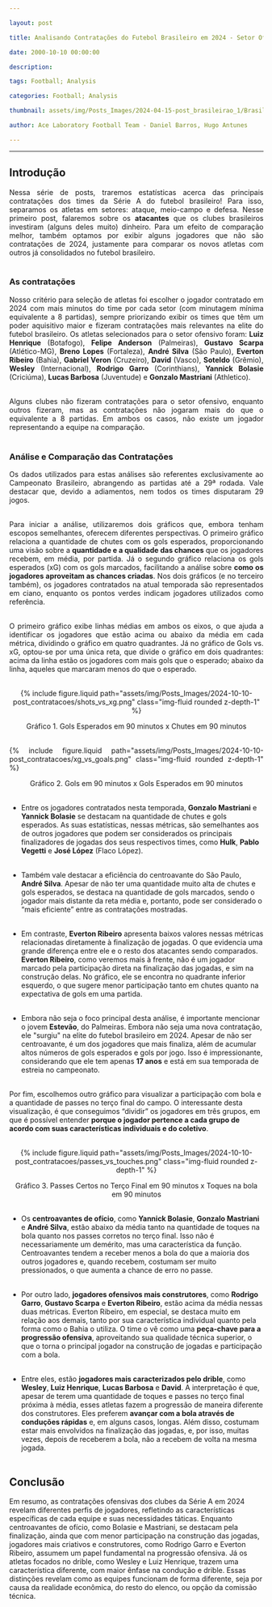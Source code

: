 ```yaml
---

layout: post

title: Analisando Contratações do Futebol Brasileiro em 2024 - Setor Ofensivo

date: 2000-10-10 00:00:00

description:

tags: Football; Analysis

categories: Football; Analysis

thumbnail: assets/img/Posts_Images/2024-04-15-post_brasileirao_1/Brasileirao_Assai_2022.png

author: Ace Laboratory Football Team - Daniel Barros, Hugo Antunes

---
```


---

<h2> <b> Introdução </b></h2>
  

<div  style="text-align: justify">

  
Nessa série de posts, traremos estatísticas acerca das principais contratações dos times da Série A do futebol brasileiro! Para isso, separamos os atletas em setores: ataque, meio-campo e defesa. Nesse primeiro post, falaremos sobre os <b>atacantes</b> que os clubes brasileiros investiram (alguns deles muito) dinheiro. Para um efeito de comparação melhor, também optamos por exibir alguns jogadores que não são contratações de 2024, justamente para comparar os novos atletas com outros já consolidados no futebol brasileiro.<br/><br/>


<h3> <b> As contratações </b> </h3>

Nosso critério para seleção de atletas foi escolher o jogador contratado em 2024 com mais minutos do time por cada setor (com minutagem mínima equivalente a 8 partidas), sempre priorizando exibir os times que têm um poder aquisitivo maior e fizeram contratações mais relevantes na elite do futebol brasileiro. Os atletas selecionados para o setor ofensivo foram: <b>Luiz Henrique</b> (Botafogo), <b>Felipe Anderson</b> (Palmeiras), <b>Gustavo Scarpa</b> (Atlético-MG), <b>Breno Lopes</b> (Fortaleza), <b>André Silva</b> (São Paulo), <b>Everton Ribeiro</b> (Bahia), <b>Gabriel Veron</b> (Cruzeiro), <b>David</b> (Vasco), <b>Soteldo</b> (Grêmio), <b>Wesley</b> (Internacional), <b>Rodrigo Garro</b> (Corinthians), <b>Yannick Bolasie</b> (Criciúma), <b>Lucas Barbosa</b> (Juventude) e <b>Gonzalo Mastriani</b> (Athletico). <br/><br/>


Alguns clubes não fizeram contratações para o setor ofensivo, enquanto outros fizeram, mas as contratações não jogaram mais do que o equivalente a 8 partidas. Em ambos os casos, não existe um jogador representando a equipe na comparação. <br/><br/>

<h3>  <b> Análise e Comparação das Contratações </b> </h3>

Os dados utilizados para estas análises são referentes exclusivamente ao Campeonato Brasileiro, abrangendo as partidas até a 29ª rodada. Vale destacar que, devido a adiamentos, nem todos os times disputaram 29 jogos. <br/><br/>

Para iniciar a análise, utilizaremos dois gráficos que, embora tenham escopos semelhantes, oferecem diferentes perspectivas. O primeiro gráfico relaciona a quantidade de chutes com os gols esperados, proporcionando uma visão sobre a <b>quantidade e a qualidade das chances</b> que os jogadores recebem, em média, por partida. Já o segundo gráfico relaciona os gols esperados (xG) com os gols marcados, facilitando a análise sobre <b>como os jogadores aproveitam as chances criadas</b>. Nos dois gráficos (e no terceiro também), os jogadores contratados na atual temporada são representados em ciano, enquanto os pontos verdes indicam jogadores utilizados como referência. <br/><br/>

O primeiro gráfico exibe linhas médias em ambos os eixos, o que ajuda a identificar os jogadores que estão acima ou abaixo da média em cada métrica, dividindo o gráfico em quatro quadrantes. Já no gráfico de Gols vs. xG, optou-se por uma única reta, que divide o gráfico em dois quadrantes: acima da linha estão os jogadores com mais gols que o esperado; abaixo da linha, aqueles que marcaram menos do que o esperado. <br/><br/>


<div  style="width: 100%; margin: 0 auto; text-align: center;">

{% include figure.liquid path="assets/img/Posts_Images/2024-10-10-post_contratacoes/shots_vs_xg.png" class="img-fluid rounded z-depth-1" %}

</div>

<center>Gráfico 1. Gols Esperados em 90 minutos x Chutes em 90 minutos<br/><br/></center>

{% include figure.liquid path="assets/img/Posts_Images/2024-10-10-post_contratacoes/xg_vs_goals.png" class="img-fluid rounded z-depth-1" %}

</div>

<center>Gráfico 2. Gols em 90 minutos x Gols Esperados em 90 minutos<br/><br/></center>

- Entre os jogadores contratados nesta temporada, <b>Gonzalo Mastriani</b> e <b>Yannick Bolasie</b> se destacam na quantidade de chutes e gols esperados. As suas estatísticas, nessas métricas, são semelhantes aos de outros jogadores que podem ser considerados os principais finalizadores de jogadas dos seus respectivos times, como <b>Hulk</b>, <b>Pablo Vegetti</b> e <b>José López</b> (Flaco López). <br/><br/>


- Também vale destacar a eficiência do centroavante do São Paulo, <b>André Silva</b>. Apesar de não ter uma quantidade muito alta de chutes e gols esperados, se destaca na quantidade de gols marcados, sendo o jogador mais distante da reta média e, portanto, pode ser considerado o “mais eficiente” entre as contratações mostradas. <br/><br/>


- Em contraste, <b>Everton Ribeiro</b> apresenta baixos valores nessas métricas relacionadas diretamente à finalização de jogadas. O que evidencia uma grande diferença entre ele e o resto dos atacantes sendo comparados. <b>Everton Ribeiro</b>, como veremos mais à frente, não é um jogador marcado pela participação direta na finalização das jogadas, e sim na construção delas. No gráfico, ele se encontra no quadrante inferior esquerdo, o que sugere menor participação tanto em chutes quanto na expectativa de gols em uma partida. <br/><br/>


- Embora não seja o foco principal desta análise, é importante mencionar o jovem <b>Estevão</b>, do Palmeiras. Embora não seja uma nova contratação, ele "surgiu" na elite do futebol brasileiro em 2024. Apesar de não ser centroavante, é um dos jogadores que mais finaliza, além de acumular altos números de gols esperados e gols por jogo. Isso é impressionante, considerando que ele tem apenas <b>17 anos</b> e está em sua temporada de estreia no campeonato. <br/><br/>


Por fim, escolhemos outro gráfico para visualizar a participação com bola e a quantidade de passes no terço final do campo. O interessante desta visualização, é que conseguimos “dividir” os jogadores em três grupos, em que é possível entender <b>porque o jogador pertence a cada grupo de acordo com suas características individuais e do coletivo</b>.  <br/><br/>

<div  style="width: 100%; margin: 0 auto; text-align: center;">

{% include figure.liquid path="assets/img/Posts_Images/2024-10-10-post_contratacoes/passes_vs_touches.png" class="img-fluid rounded z-depth-1" %}

</div>

<center>Gráfico 3. Passes Certos no Terço Final em 90 minutos x Toques na bola em 90 minutos<br/><br/></center>

- Os <b>centroavantes de ofício</b>, como <b>Yannick Bolasie</b>, <b>Gonzalo Mastriani</b> e <b>André Silva</b>, estão abaixo da média tanto na quantidade de toques na bola quanto nos passes corretos no terço final. Isso não é necessariamente um demérito, mas uma característica da função. Centroavantes tendem a receber menos a bola do que a maioria dos outros jogadores e, quando recebem, costumam ser muito pressionados, o que aumenta a chance de erro no passe. <br/><br/>

- Por outro lado, <b>jogadores ofensivos mais construtores</b>, como <b>Rodrigo Garro</b>, <b>Gustavo Scarpa</b> e <b>Everton Ribeiro</b>, estão acima da média nessas duas métricas. Everton Ribeiro, em especial, se destaca muito em relação aos demais, tanto por sua característica individual quanto pela forma como o Bahia o utiliza. O time o vê como uma <b>peça-chave para a progressão ofensiva</b>, aproveitando sua qualidade técnica superior, o que o torna o principal jogador na construção de jogadas e participação com a bola. <br/><br/>

- Entre eles, estão **jogadores mais caracterizados pelo drible**, como <b>Wesley</b>, <b>Luiz Henrique</b>, <b>Lucas Barbosa</b> e <b>David</b>. A interpretação é que, apesar de terem uma quantidade de toques e passes no terço final próxima à média, esses atletas fazem a progressão de maneira diferente dos construtores. Eles preferem <b>avançar com a bola através de conduções rápidas</b> e, em alguns casos, longas. Além disso, costumam estar mais envolvidos na finalização das jogadas, e, por isso, muitas vezes, depois de receberem a bola, não a recebem de volta na mesma jogada. <br/><br/>

<h2> <b> Conclusão </b></h2>

Em resumo, as contratações ofensivas dos clubes da Série A em 2024 revelam diferentes perfis de jogadores, refletindo as características específicas de cada equipe e suas necessidades táticas. Enquanto centroavantes de ofício, como Bolasie e Mastriani, se destacam pela finalização, ainda que com menor participação na construção das jogadas, jogadores mais criativos e construtores, como Rodrigo Garro e Everton Ribeiro, assumem um papel fundamental na progressão ofensiva. Já os atletas focados no drible, como Wesley e Luiz Henrique, trazem uma característica diferente, com maior ênfase na condução e drible. Essas distinções revelam como as equipes funcionam de forma diferente, seja por causa da realidade econômica, do resto do elenco, ou opção da comissão técnica. <br/><br/>

<div>

